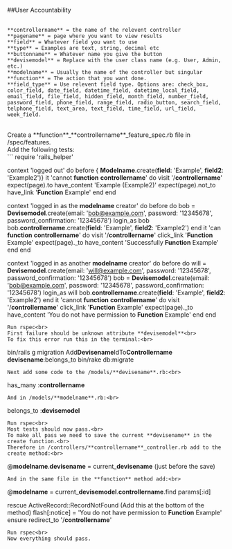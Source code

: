 ##User Accountability<br>
<br>
```
**controllername** = the name of the relevent controller
**pagename** = page where you want to view results
**field** = Whatever field you want to use
**type** = Examples are text, string, decimal etc
**buttonname** = Whatever name you give the button
**devisemodel** = Replace with the user class name (e.g. User, Admin, etc.)
**modelname** = Usually the name of the controller but singular
**function** = The action that you want done.
**field_type** = Use relevent field type. Options are: check_box, color_field, date_field, datetime_field, datetime_local_field, email_field, file_field, hidden_field, month_field, number_field, password_field, phone_field, range_field, radio_button, search_field, telphone_field, text_area, text_field, time_field, url_field, week_field.
```
<br>
Create a **function**_**controllername**_feature_spec.rb file in /spec/features.<br>
Add the following tests:<br>
```
require 'rails_helper'

context 'logged out' do 
	before { **Modelname**.create(**field**: 'Example', **field2**: 'Example2')}
	it 'cannot **function** **controllername**' do
		visit '/**controllername**'
		expect(page).to have_content 'Example (Example2)'
		expect(page).not_to have_link '**Function** Example'
	end
end

context 'logged in as the **modelname** creator' do 
	before do
		bob = **Devisemodel**.create(email: 'bob@example.com', password: '12345678', password_confirmation: '12345678')
		login_as bob
		bob.**controllername**.create(**field**: 'Example', **field2**: 'Example2')
	end
	it 'can **function** **controllername**' do
		visit '/**controllername**'
		click_link '**Function** Example'
		expect(page)._to have_content 'Successfully **Function** Example'
	end
end

context 'logged in as another **modelname** creator' do 
	before do
		will = **Devisemodel**.create(email: 'will@example.com', password: '12345678', password_confirmation: '12345678')
		bob = **Devisemodel**.create(email: 'bob@example.com', password: '12345678', password_confirmation: '12345678')
		login_as will
		bob.**controllername**.create(**field**: 'Example', **field2**: 'Example2')
	end
	it 'cannot **function** **controllername**' do
		visit '/**controllername**'
		click_link '**Function** Example'
		expect(page)._to have_content 'You do not have permission to **Function** Example'
	end
end
```
Run rspec<br>
First failure should be unknown attribute **devisemodel**<br>
To fix this error run this in the terminal:<br>
```
bin/rails g migration Add**Devisename**IdTo**Controllername** **devisename**:belongs_to
bin/rake db:migrate
```
Next add some code to the /models/**devisename**.rb:<br>
```
has_many :**controllername**
```
And in /models/**modelname**.rb:<br>
```
belongs_to :**devisemodel**
```
Run rspec<br>
Most tests should now pass.<br>
To make all pass we need to save the current **devisename** in the create function.<br>
Therefore in /controllers/**controllername**_controller.rb add to the create method:<br>
```
@**modelname**.**devisename** = current_**devisename** (just before the save)
```
And in the same file in the **function** method add:<br>
```
@**modelname** = current_**devisemodel**.**controllername**.find params[:id]

rescue ActiveRecord::RecordNotFound     (Add this at the bottom of the method)
	flash[:notice] = 'You do not have permission to **Function** Example'
ensure
	redirect_to '/**controllername**'
```
Run rspec<br>
Now everything should pass.
